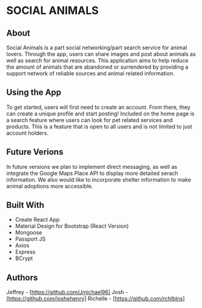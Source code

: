 # SOCIAL ANIMALS

## About

Social Animals is a part social networking/part search service for animal lovers.  Through the app, users can share images and post about animals as well as search for animal resources. This application aims to help reduce the amount of animals that are abandoned or surrendered by providing a support network of reliable sources and animal related information.

## Using the App

To get started, users will first need to create an account. From there, they can create a unique profile and start posting! Included on the home page is a search feature where users can look for pet related services and products. This is a feature that is open to all users and is not limited to just account holders.

## Future Verions

In future versions we plan to implement direct messaging, as well as integrate the Google Maps Place API to display more detailed serach information. We also would like to incorporate shelter information to make animal adoptions more accessible. 

## Built With

* Create React App
* Material Design for Bootstrap (React Version)
* Mongoose
* Passport JS
* Axios
* Express
* BCrypt 

## Authors

Jeffrey - [https://github.com/Jmichael96]
Josh - [https://github.com/joshehenry]
Richelle - [https://github.com/rchlblns]

